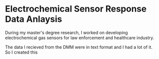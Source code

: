 # Electrochemical Sensor Response Data Anlaysis
During my master's degree research, I worked on developing electrochemical gas sensors for law enforcement and healthcare industry.

The data I recieved from the DMM were in text format and I had a lot of it. So I created this 
